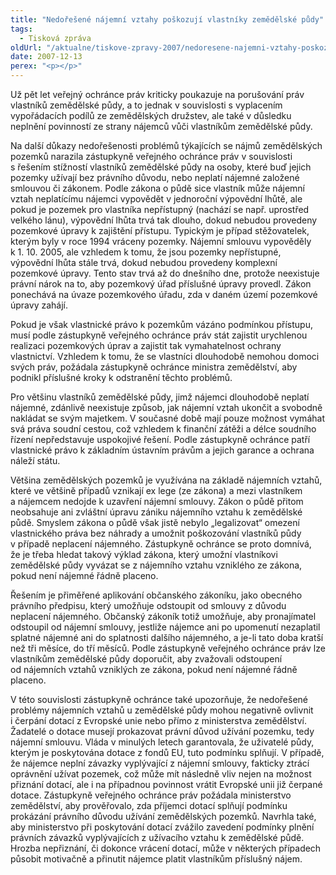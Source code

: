```yaml
---
title: "Nedořešené nájemní vztahy poškozují vlastníky zemědělské půdy"
tags:
  - Tisková zpráva
oldUrl: "/aktualne/tiskove-zpravy-2007/nedoresene-najemni-vztahy-poskozuji-vlastniky-zemedelske-pudy"
date: 2007-12-13
perex: "<p></p>"
---
```


<!-- imported from the old website -->

<p class="Normln-web">Už pět let veřejný ochránce práv kriticky poukazuje na porušování práv vlastníků zemědělské půdy, a to jednak v souvislosti s vyplacením vypořádacích podílů ze zemědělských družstev, ale také v důsledku neplnění povinností ze strany nájemců vůči vlastníkům zemědělské půdy.</p><p class="Normln-web">Na další důkazy nedořešenosti problémů týkajících se nájmů zemědělských pozemků narazila zástupkyně veřejného ochránce práv v souvislosti s řešením stížností vlastníků zemědělské půdy na osoby, které buď jejich pozemky užívají bez právního důvodu, nebo neplatí nájemné založené smlouvou či zákonem. Podle zákona o půdě sice vlastník může nájemní vztah neplatícímu nájemci vypovědět v jednoroční výpovědní lhůtě, ale pokud je pozemek pro vlastníka nepřístupný (nachází se např. uprostřed velkého lánu), výpovědní lhůta trvá tak dlouho, dokud nebudou provedeny pozemkové úpravy k zajištění přístupu. Typickým je případ stěžovatelek, kterým byly v roce 1994 vráceny pozemky. Nájemní smlouvu vypověděly k 1. 10. 2005, ale vzhledem k tomu, že jsou pozemky nepřístupné, výpovědní lhůta stále trvá, dokud nebudou provedeny komplexní pozemkové úpravy. Tento stav trvá až do dnešního dne, protože neexistuje právní nárok na to, aby pozemkový úřad příslušné úpravy provedl. Zákon ponechává na úvaze pozemkového úřadu, zda v daném území pozemkové úpravy zahájí.</p><p class="Normln-web">Pokud je však vlastnické právo k pozemkům vázáno podmínkou přístupu, musí podle zástupkyně veřejného ochránce práv stát zajistit urychlenou realizaci pozemkových úprav a zajistit tak vymahatelnost ochrany vlastnictví. Vzhledem k tomu, že se vlastníci dlouhodobě nemohou domoci svých práv, požádala zástupkyně ochránce ministra zemědělství, aby podnikl příslušné kroky k odstranění těchto problémů.</p><p class="Normln-web">Pro většinu vlastníků zemědělské půdy, jimž nájemci dlouhodobě neplatí nájemné, zdánlivě neexistuje způsob, jak nájemní vztah ukončit a svobodně nakládat se svým majetkem. V současné době mají pouze možnost vymáhat svá práva soudní cestou, což vzhledem k finanční zátěži a délce soudního řízení nepředstavuje uspokojivé řešení. Podle zástupkyně ochránce patří vlastnické právo k základním ústavním právům a jejich garance a ochrana náleží státu.</p><p class="Normln-web">Většina zemědělských pozemků je využívána na základě nájemních vztahů, které ve většině případů vznikají ex lege (ze zákona) a mezi vlastníkem a nájemcem nedojde k uzavření nájemní smlouvy. Zákon o půdě přitom neobsahuje ani zvláštní úpravu zániku nájemního vztahu k zemědělské půdě. Smyslem zákona o půdě však jistě nebylo „legalizovat“ omezení vlastnického práva bez náhrady a umožnit poškozování vlastníků půdy v případě neplacení nájemného. Zástupkyně ochránce se proto domnívá, že je třeba hledat takový výklad zákona, který umožní vlastníkovi zemědělské půdy vyvázat se z nájemního vztahu vzniklého ze zákona, pokud není nájemné řádně placeno.</p><p class="Normln-web">Řešením je přiměřené aplikování občanského zákoníku, jako obecného právního předpisu, který umožňuje odstoupit od smlouvy z důvodu neplacení nájemného. Občanský zákoník totiž umožňuje, aby pronajímatel odstoupil od nájemní smlouvy, jestliže nájemce ani po upomenutí nezaplatil splatné nájemné ani do splatnosti dalšího nájemného, a je-li tato doba kratší než tři měsíce, do tří měsíců. Podle zástupkyně veřejného ochránce práv lze vlastníkům zemědělské půdy doporučit, aby zvažovali odstoupení od nájemních vztahů vzniklých ze zákona, pokud není nájemné řádně placeno.</p><p class="Normln-web">V této souvislosti zástupkyně ochránce také upozorňuje, že nedořešené problémy nájemních vztahů u zemědělské půdy mohou negativně ovlivnit i čerpání dotací z Evropské unie nebo přímo z ministerstva zemědělství. Žadatelé o dotace musejí prokazovat právní důvod užívání pozemku, tedy nájemní smlouvu. Vláda v minulých letech garantovala, že uživatelé půdy, kterým je poskytována dotace z fondů EU, tuto podmínku splňují. V případě, že nájemce neplní závazky vyplývající z nájemní smlouvy, fakticky ztrácí oprávnění užívat pozemek, což může mít následně vliv nejen na možnost přiznání dotací, ale i na případnou povinnost vrátit Evropské unii již čerpané dotace. Zástupkyně veřejného ochránce práv požádala ministerstvo zemědělství, aby prověřovalo, zda příjemci dotací splňují podmínku prokázání právního důvodu užívání zemědělských pozemků. Navrhla také, aby ministerstvo při poskytování dotací zvážilo zavedení podmínky plnění právních závazků vyplývajících z užívacího vztahu k zemědělské půdě. Hrozba nepřiznání, či dokonce vrácení dotací, může v některých případech působit motivačně a přinutit nájemce platit vlastníkům příslušný nájem.</p>
